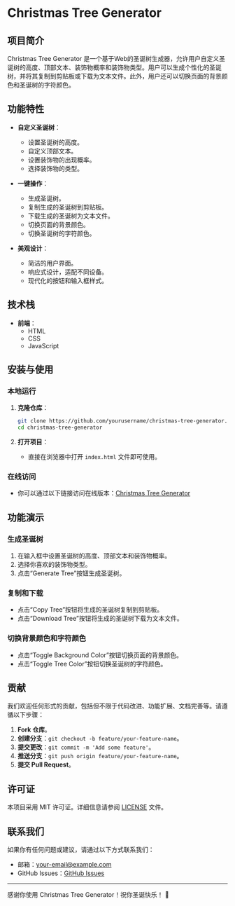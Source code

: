 # Christmas Tree Generator

## 项目简介

Christmas Tree Generator 是一个基于Web的圣诞树生成器，允许用户自定义圣诞树的高度、顶部文本、装饰物概率和装饰物类型。用户可以生成个性化的圣诞树，并将其复制到剪贴板或下载为文本文件。此外，用户还可以切换页面的背景颜色和圣诞树的字符颜色。

## 功能特性

- **自定义圣诞树**：
  - 设置圣诞树的高度。
  - 自定义顶部文本。
  - 设置装饰物的出现概率。
  - 选择装饰物的类型。

- **一键操作**：
  - 生成圣诞树。
  - 复制生成的圣诞树到剪贴板。
  - 下载生成的圣诞树为文本文件。
  - 切换页面的背景颜色。
  - 切换圣诞树的字符颜色。

- **美观设计**：
  - 简洁的用户界面。
  - 响应式设计，适配不同设备。
  - 现代化的按钮和输入框样式。

## 技术栈

- **前端**：
  - HTML
  - CSS
  - JavaScript

## 安装与使用

### 本地运行

1. **克隆仓库**：
   ```bash
   git clone https://github.com/yourusername/christmas-tree-generator.git
   cd christmas-tree-generator
   ```

2. **打开项目**：
   - 直接在浏览器中打开 `index.html` 文件即可使用。

### 在线访问

- 你可以通过以下链接访问在线版本：[Christmas Tree Generator](https://yourwebsite.com)

## 功能演示

### 生成圣诞树

1. 在输入框中设置圣诞树的高度、顶部文本和装饰物概率。
2. 选择你喜欢的装饰物类型。
3. 点击“Generate Tree”按钮生成圣诞树。

### 复制和下载

- 点击“Copy Tree”按钮将生成的圣诞树复制到剪贴板。
- 点击“Download Tree”按钮将生成的圣诞树下载为文本文件。

### 切换背景颜色和字符颜色

- 点击“Toggle Background Color”按钮切换页面的背景颜色。
- 点击“Toggle Tree Color”按钮切换圣诞树的字符颜色。

## 贡献

我们欢迎任何形式的贡献，包括但不限于代码改进、功能扩展、文档完善等。请遵循以下步骤：

1. **Fork 仓库**。
2. **创建分支**：`git checkout -b feature/your-feature-name`。
3. **提交更改**：`git commit -m 'Add some feature'`。
4. **推送分支**：`git push origin feature/your-feature-name`。
5. **提交 Pull Request**。

## 许可证

本项目采用 MIT 许可证。详细信息请参阅 [LICENSE](LICENSE) 文件。

## 联系我们

如果你有任何问题或建议，请通过以下方式联系我们：

- 邮箱：your-email@example.com
- GitHub Issues：[GitHub Issues](https://github.com/yourusername/christmas-tree-generator/issues)

---

感谢你使用 Christmas Tree Generator！祝你圣诞快乐！ 🎄
